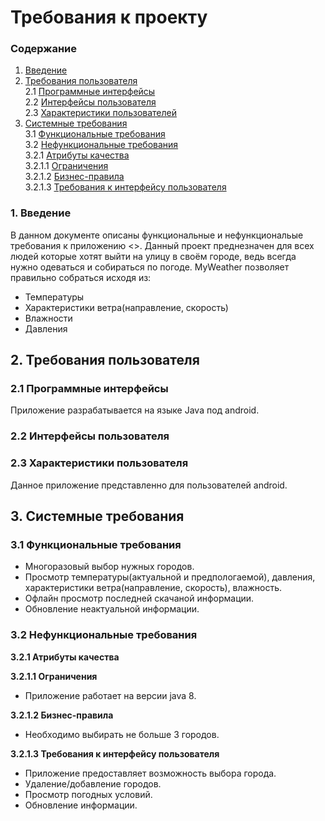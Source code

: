 
# Требования к проекту

### Содержание
1. [Введение](#1)
2. [Требования пользователя](#2) <br>
2.1 [Программные интерфейсы](#2.1) <br>
2.2 [Интерфейсы пользователя](#2.2) <br>
2.3 [Характеристики пользователей](#2.3)<br>
3. [Системные требования](#3)<br>
3.1 [Функциональные требования](#3.1)<br> 
3.2 [Нефункциональные требования](#3.2)<br>
3.2.1 [Атрибуты качества](#3.2.1)<br>
3.2.1.1 [Ограничения](#3.2.1.1)<br>
3.2.1.2 [Бизнес-правила](#3.2.1.2)<br>
3.2.1.3 [Требования к интерфейсу пользователя](#3.2.1.3)<br>


### 1. Введение <a name="1"></a>
В данном документе описаны функциональные и нефункциональые требования к приложению <<MyWeather>>.
Данный проект преднезначен для всех людей которые хотят выйти на улицу в своём городе, ведь всегда нужно одеваться и собираться по погоде.
MyWeather позволяет правильно собраться исходя из:
* Температуры
* Характеристики ветра(направление, скорость)
* Влажности
* Давления

## 2. Требования пользователя <a name="2"></a>

### 2.1 Программные интерфейсы <a name="2.1"></a>
Приложение разрабатывается на языке Java под android.

### 2.2 Интерфейсы пользователя <a name="2.2"></a>

### 2.3 Характеристики пользователя <a name="2.3"></a>
Данное приложение представленно для пользователей android.

## 3. Системные требования <a name="3"></a>

### 3.1 Функциональные требования <a name="3.1"></a>
* Многоразовый выбор нужных городов.
* Просмотр температуры(актуальной и предпологаемой), давления, характеристики ветра(направление, скорость), влажность.
* Офлайн просмотр последней скачаной информации.
* Обновление неактуальной информации.

### 3.2 Нефункциональные требования <a name="3.2"></a>

**3.2.1 Атрибуты качества<a name="3.2.1"></a>**

**3.2.1.1 Ограничения <a name="3.2.1.1"></a>**
* Приложение работает на версии java 8.

**3.2.1.2 Бизнес-правила <a name="3.2.1.2"></a>**
* Необходимо выбирать не больше 3 городов.

**3.2.1.3 Требования к интерфейсу пользователя <a name="3.2.1.3"></a>**
* Приложение предоставляет возможность выбора города.
* Удаление/добавление городов.
* Просмотр погодных условий.
* Обновление информации.
